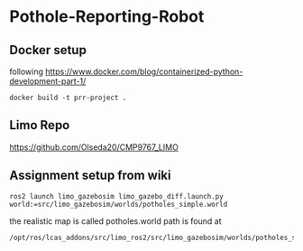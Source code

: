 # Pothole-Reporting-Robot

## Docker setup 
following https://www.docker.com/blog/containerized-python-development-part-1/
```
docker build -t prr-project .
```

## Limo Repo
https://github.com/Olseda20/CMP9767_LIMO


## Assignment setup from wiki

```
ros2 launch limo_gazebosim limo_gazebo_diff.launch.py world:=src/limo_gazebosim/worlds/potholes_simple.world
```

the realistic map is called potholes.world
path is found at 
```
/opt/ros/lcas_addons/src/limo_ros2/src/limo_gazebosim/worlds/potholes_simple.world
```



